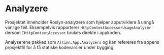 # Analyzere

Prosjektet inneholder Roslyn-analyzere som hjelper apputviklere å unngå vanlige feil. Eksempelvis rapporterer `HttpContextAccessorUsageAnalyzer` dersom `IHttpContextAccessor` brukes direkte i appkoden.

Analyserene pakkes som `Altinn.App.Analyzers` og kan refereres fra appens prosjektfil for å få statiske kodevarsler under bygging.
